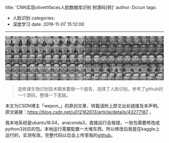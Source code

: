 title: 'CNN实现olivettifaces人脸数据库识别 附源码[转]'
author: Dccun
tags:
  - 人脸识别
categories:
  - 深度学习
date: 2019-11-07 15:12:00
---
![upload successful](/images/pasted-47.png)

<!--more-->

>选修课生物识别技术期末要做一个报告，选择了人脸识别，参考了github的一个源码，整理一下思路。

本文为CSDN博主「wepon_」的原创文章，转载请附上原文出处链接及本声明。
原文链接：https://blog.csdn.net/u012162613/article/details/43277187 。

我本地系统是ubantu18.04，anaconda3，直接运行会报错，一些包需要修改成python3对应的包。本地运行需要配置一大堆东西，所以修改后我是在kaggle上运行的，实测有效。完整代码以后会上传至我的[github]()。